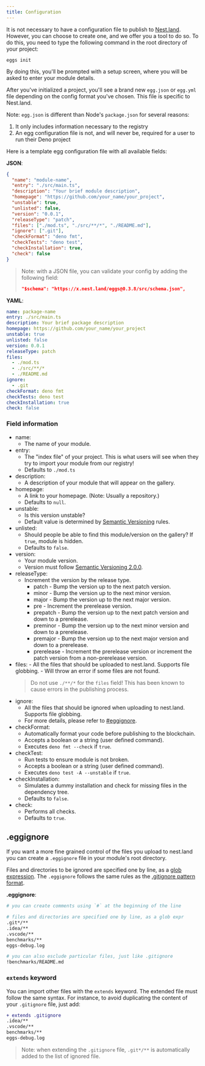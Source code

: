 ```yaml
---
title: Configuration
---
```


It is not necessary to have a configuration file to publish to [Nest.land](https://nest.land).
However, you can choose to create one, and we offer you a tool to do so.
To do this, you need to type the following command in the root directory of your project:

```shell script
eggs init
```

By doing this, you'll be prompted with a setup screen, where you will be asked to enter your module details.

After you've initialized a project, you'll see a brand new `egg.json` or `egg.yml` file depending on the config format you've chosen. This file is specific to Nest.land.

Note: `egg.json` is different than Node's `package.json` for several reasons:

1. It only includes information necessary to the registry
2. An egg configuration file is not, and will never be, required for a user to run their Deno project

Here is a template egg configuration file with all available fields:

**JSON**:

```json
{
  "name": "module-name",
  "entry": "./src/main.ts",
  "description": "Your brief module description",
  "homepage": "https://github.com/your_name/your_project",
  "unstable": true,
  "unlisted": false,
  "version": "0.0.1",
  "releaseType": "patch",
  "files": ["./mod.ts", "./src/**/*", "./README.md"],
  "ignore": [".git"],
  "checkFormat": "deno fmt",
  "checkTests": "deno test",
  "checkInstallation": true,
  "check": false
}
```

> Note: with a JSON file, you can validate your config by adding the following field:
>
> ```json
> "$schema": "https://x.nest.land/eggs@0.3.8/src/schema.json",
> ```

**YAML**:

```yaml
name: package-name
entry: ./src/main.ts
description: Your brief package description
homepage: https://github.com/your_name/your_project
unstable: true
unlisted: false
version: 0.0.1
releaseType: patch
files:
  - ./mod.ts
  - ./src/**/*
  - ./README.md
ignore:
  - .git
checkFormat: deno fmt
checkTests: deno test
checkInstallation: true
check: false
```

### Field information

- name:
  - The name of your module.
- entry:
  - The "index file" of your project. This is what users will see when they try to import your module from our registry!
  - Defaults to `./mod.ts`
- description:
  - A description of your module that will appear on the gallery.
- homepage:
  - A link to your homepage. (Note: Usually a repository.)
  - Defaults to `null`.
- unstable:
  - Is this version unstable?
  - Default value is determined by [Semantic Versioning](https://semver.org/) rules.
- unlisted:
  - Should people be able to find this module/version on the gallery? If `true`, module is hidden.
  - Defaults to `false`.
- version:
  - Your module version.
  - Version must follow [Semantic Versioning 2.0.0](https://semver.org/).
- releaseType:
  - Increment the version by the release type.
    - patch - Bump the version up to the next patch version.
    - minor - Bump the version up to the next minor version.
    - major - Bump the version up to the next major version.
    - pre - Increment the prerelease version.
    - prepatch - Bump the version up to the next patch version and down to a prerelease.
    - preminor - Bump the version up to the next minor version and down to a prerelease.
    - premajor - Bump the version up to the next major version and down to a prerelease.
    - prerelease - Increment the prerelease version or increment the patch version from a non-prerelease version.
- files: - All the files that should be uploaded to nest.land. Supports file globbing. - Will throw an error if some files are not found.
  > Do not use `./**/*` for the `files` field! This has been known to cause errors in the publishing process.
- ignore:
  - All the files that should be ignored when uploading to nest.land. Supports file globbing.
  - For more details, please refer to [#eggignore](#eggignore).
- checkFormat:
  - Automatically format your code before publishing to the blockchain.
  - Accepts a boolean or a string (user defined command).
  - Executes `deno fmt --check` if `true`.
- checkTest:
  - Run tests to ensure module is not broken.
  - Accepts a boolean or a string (user defined command).
  - Executes `deno test -A --unstable` if `true`.
- checkInstallation:
  - Simulates a dummy installation and check for missing files in the dependency tree.
  - Defaults to `false`.
- check:
  - Performs all checks.
  - Defaults to `true`.

## .eggignore

If you want a more fine grained control of the files you upload to nest.land you can create a
`.eggignore` file in your module's root directory.

Files and directories to be ignored are specified
one by line, as a [glob expression](https://it.wikipedia.org/wiki/Glob_pattern).
The `.eggignore` follows the same rules as the [.gitignore pattern format](https://git-scm.com/docs/gitignore#_pattern_format).

**.eggignore**:

```sh
# you can create comments using `#` at the beginning of the line

# files and directories are specified one by line, as a glob expr
.git*/**
.idea/**
.vscode/**
benchmarks/**
eggs-debug.log

# you can also esclude particular files, just like .gitignore
!benchmarks/README.md
```

### `extends` keyword

You can import other files with the `extends` keyword. The extended file must follow the same syntax.
For instance, to avoid duplicating the content of your `.gitignore` file, just add:

```diff
+ extends .gitignore
.idea/**
.vscode/**
benchmarks/**
eggs-debug.log
```

> Note: when extending the `.gitignore` file, `.git*/**` is automatically added to the list of ignored file.
